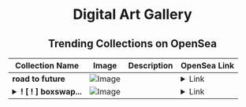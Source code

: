<div align="center">

# Digital Art Gallery

## Trending Collections on OpenSea

| Collection Name                       | Image                                                                                     | Description                       | OpenSea Link                                                                                          |
|---------------------------------------|-------------------------------------------------------------------------------------------|-----------------------------------|--------------------------------------------------------------------------------------------------------|
| **road to future** | ![Image](https://i.seadn.io/s/raw/files/36e94ef5b237abac6ac8e8dd2720023c.png?w=500&auto=format?w=200&auto=format) |  | <details><summary>Link</summary>[road to future](https://opensea.io/collection/road-to-future-2)</details> |
| **<details><summary>! [ ! ] boxswap...</summary>! [ ! ] boxswap.net #0185</details>** | ![Image](https://i.seadn.io/s/raw/files/1175d7e237e9247fed91e0e9d4d966e0.webp?w=500&auto=format?w=200&auto=format) |  | <details><summary>Link</summary>[! [ ! ] boxswap.net #0185](https://opensea.io/collection/boxswap-net-0185)</details> |

</div>